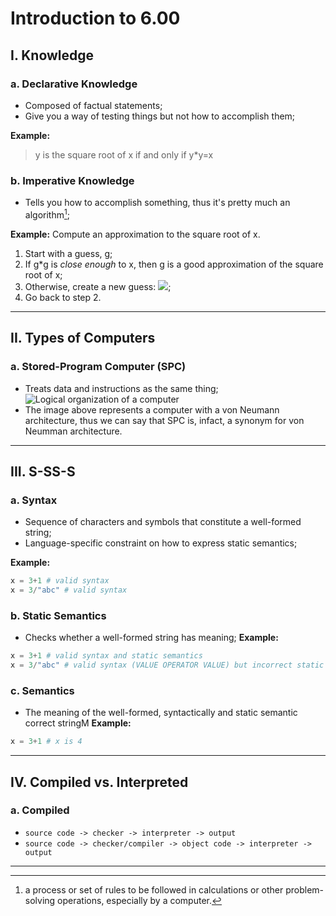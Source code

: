 # Introduction to 6.00

## I. Knowledge
### a. Declarative Knowledge
- Composed of factual statements;
- Give you a way of testing things but not how to accomplish them;

**Example:**
> y is the square root of x if and only if y*y=x

### b. Imperative Knowledge
- Tells you how to accomplish something, thus it's pretty much an algorithm[^1];

**Example:**
Compute an approximation to the square root of x.
1. Start with a guess, g;
2. If g*g is *close enough* to x, then g is a good approximation of the square root of x;
3. Otherwise, create a new guess: ![](https://i.imgur.com/6P5uC4r.gif);
4. Go back to step 2.

---

## II. Types of Computers
### a. Stored-Program Computer (SPC)
- Treats data and instructions as the same thing;
![Logical organization of a computer](https://i.imgur.com/TuxZoaY.jpeg)
- The image above represents a computer with a von Neumann architecture, thus we can say that SPC is, infact, a synonym for von Neumman architecture.

---

## III. S-SS-S
### a. Syntax
- Sequence of characters and symbols that constitute a well-formed string;
- Language-specific constraint on how to express static semantics;

**Example:**
```py
x = 3+1 # valid syntax
x = 3/"abc" # valid syntax
```

### b. Static Semantics
- Checks whether a well-formed string has meaning;
**Example:**

```py
x = 3+1 # valid syntax and static semantics
x = 3/"abc" # valid syntax (VALUE OPERATOR VALUE) but incorrect static semantics
```

### c. Semantics
- The meaning of the well-formed, syntactically and static semantic correct stringM
**Example:**

```py
x = 3+1 # x is 4
```

---

## IV. Compiled vs. Interpreted
### a. Compiled
- `source code -> checker -> interpreter -> output`
- `source code -> checker/compiler -> object code -> interpreter -> output`

---

[^1]: a process or set of rules to be followed in calculations or other problem-solving operations, especially by a computer.

